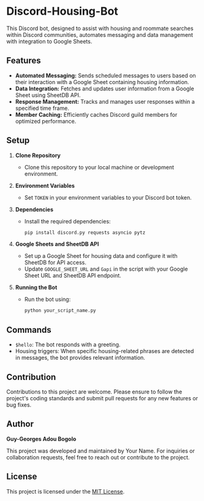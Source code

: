 # Discord-Housing-Bot

This Discord bot, designed to assist with housing and roommate searches within Discord communities, automates messaging and data management with integration to Google Sheets.

## Features

- **Automated Messaging:** Sends scheduled messages to users based on their interaction with a Google Sheet containing housing information.
- **Data Integration:** Fetches and updates user information from a Google Sheet using SheetDB API.
- **Response Management:** Tracks and manages user responses within a specified time frame.
- **Member Caching:** Efficiently caches Discord guild members for optimized performance.

## Setup

1. **Clone Repository**
   - Clone this repository to your local machine or development environment.

2. **Environment Variables**
   - Set `TOKEN` in your environment variables to your Discord bot token.

3. **Dependencies**
   - Install the required dependencies:
     ```bash
     pip install discord.py requests asyncio pytz
     ```

4. **Google Sheets and SheetDB API**
   - Set up a Google Sheet for housing data and configure it with SheetDB for API access.
   - Update `GOOGLE_SHEET_URL` and `Gapi` in the script with your Google Sheet URL and SheetDB API endpoint.

5. **Running the Bot**
   - Run the bot using:
     ```bash
     python your_script_name.py
     ```

## Commands

- `$hello`: The bot responds with a greeting.
- Housing triggers: When specific housing-related phrases are detected in messages, the bot provides relevant information.

## Contribution

Contributions to this project are welcome. Please ensure to follow the project's coding standards and submit pull requests for any new features or bug fixes.

## Author

**Guy-Georges Adou Bogolo**

This project was developed and maintained by Your Name. For inquiries or collaboration requests, feel free to reach out or contribute to the project.

## License

This project is licensed under the [MIT License](LICENSE.md).
